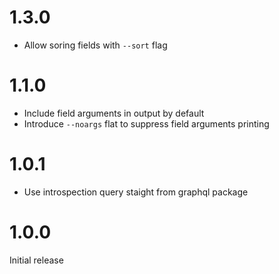 # 1.3.0

- Allow soring fields with `--sort` flag

# 1.1.0

- Include field arguments in output by default
- Introduce `--noargs` flat to suppress field arguments printing

# 1.0.1

- Use introspection query staight from graphql package

# 1.0.0

Initial release
